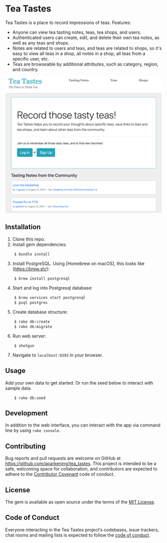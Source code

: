 # Tea Tastes

Tea Tastes is a place to record impressions of teas. Features:

- Anyone can view tea tasting notes, teas, tea shops, and users.
- Authenticated users can create, edit, and delete their own tea notes, as well as any teas and shops.
- Notes are related to users and teas, and teas are related to shops, so it's easy to view all teas in a shop, all notes in a shop, all teas from a specific user, etc.
- Teas are browseable by additional attributes, such as category, region, and country.

<img src="/public/assets/tea-tastes-screenshot.png" alt="Tea Tastes welcome screen" />

## Installation

1. Clone this repo.
2. Install gem dependencies:
```
    $ bundle install
```
3. Install PostgreSQL. Using [Homebrew on macOS], this looks like (https://brew.sh/):
```
    $ brew install postgresql
```
4. Start and log into Postgresql database:
```
    $ brew services start postgresql
    $ psql postgres
```
5. Create database structure:
```
    $ rake db:create
    $ rake db:migrate
```
6. Run web server:
```
    $ shotgun
```
7. Navigate to `localhost:9393` in your browser.

## Usage

Add your own data to get started. Or run the seed below to interact with sample data.
```
    $ rake db:seed
```

## Development

In addition to the web interface, you can interact with the app via command line by using `rake console`.

## Contributing

Bug reports and pull requests are welcome on GitHub at https://github.com/aparkening/tea_tastes. This project is intended to be a safe, welcoming space for collaboration, and contributors are expected to adhere to the [Contributor Covenant](http://contributor-covenant.org) code of conduct.

## License

The gem is available as open source under the terms of the [MIT License](https://opensource.org/licenses/MIT).

## Code of Conduct

Everyone interacting in the Tea Tastes project’s codebases, issue trackers, chat rooms and mailing lists is expected to follow the [code of conduct](https://github.com/aparkening/tea_tastes/blob/master/CODE_OF_CONDUCT.md).